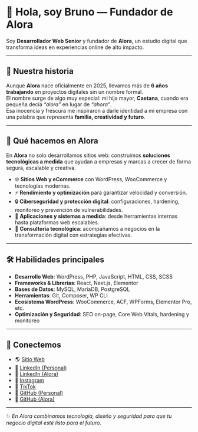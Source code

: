# 👋 Hola, soy Bruno — Fundador de Alora

Soy **Desarrollador Web Senior** y fundador de **Alora**, un estudio digital que transforma ideas en experiencias online de alto impacto.  

---

## 🌱 Nuestra historia
Aunque **Alora** nace oficialmente en 2025, llevamos más de **6 años trabajando** en proyectos digitales sin un nombre formal.  
El nombre surge de algo muy especial: mi hija mayor, **Caetana**, cuando era pequeña decía *“alora”* en lugar de *“ahora”*.  
Esa inocencia y frescura me inspiraron a darle identidad a mi empresa con una palabra que representa **familia, creatividad y futuro**.  

---

## 🚀 Qué hacemos en Alora
En **Alora** no solo desarrollamos sitios web: construimos **soluciones tecnológicas a medida** que ayudan a empresas y marcas a crecer de forma segura, escalable y creativa.  

- 🌐 **Sitios Web y eCommerce** con WordPress, WooCommerce y tecnologías modernas.  
- ⚡ **Rendimiento y optimización** para garantizar velocidad y conversión.  
- 🔒 **Ciberseguridad y protección digital**: configuraciones, hardening, monitoreo y prevención de vulnerabilidades.  
- 📱 **Aplicaciones y sistemas a medida**: desde herramientas internas hasta plataformas web escalables.  
- 🤝 **Consultoría tecnológica**: acompañamos a negocios en la transformación digital con estrategias efectivas.  

---

## 🛠️ Habilidades principales
- **Desarrollo Web**: WordPress, PHP, JavaScript, HTML, CSS, SCSS  
- **Frameworks & Librerías**: React, Next.js, Elementor  
- **Bases de Datos**: MySQL, MariaDB, PostgreSQL  
- **Herramientas**: Git, Composer, WP CLI  
- **Ecosistema WordPress**: WooCommerce, ACF, WPForms, Elementor Pro, etc.  
- **Optimización y Seguridad**: SEO on-page, Core Web Vitals, hardening y monitoreo  

---

## 🔗 Conectemos

- 🌎 [Sitio Web](https://www.globalalora.com)  
- 💼 [LinkedIn (Personal)](https://www.linkedin.com/in/brunopiorno)  
- 🏢 [LinkedIn (Alora)](https://www.linkedin.com/company/aloraglobal)  
- 📸 [Instagram](https://www.instagram.com/globalalora/)  
- 🎵 [TikTok](http://tiktok.com/globalalora)  
- 🐙 [GitHub (Personal)](https://github.com/tuusuario)  
- 🐙 [GitHub (Alora)](https://github.com/GlobalAlora)  

---

✨ _En Alora combinamos tecnología, diseño y seguridad para que tu negocio digital esté listo para el futuro._  
